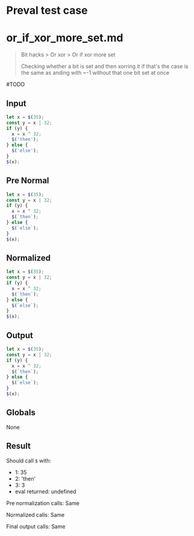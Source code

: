 # Preval test case

# or_if_xor_more_set.md

> Bit hacks > Or xor > Or if xor more set
>
> Checking whether a bit is set and then xorring it if that's the case is the same as anding with ~-1 without that one bit set at once

#TODO

## Input

`````js filename=intro
let x = $(35);
const y = x | 32;
if (y) {
  x = x ^ 32;
  $('then');
} else {
  $('else');
}
$(x);
`````

## Pre Normal

`````js filename=intro
let x = $(35);
const y = x | 32;
if (y) {
  x = x ^ 32;
  $(`then`);
} else {
  $(`else`);
}
$(x);
`````

## Normalized

`````js filename=intro
let x = $(35);
const y = x | 32;
if (y) {
  x = x ^ 32;
  $(`then`);
} else {
  $(`else`);
}
$(x);
`````

## Output

`````js filename=intro
let x = $(35);
const y = x | 32;
if (y) {
  x = x ^ 32;
  $(`then`);
} else {
  $(`else`);
}
$(x);
`````

## Globals

None

## Result

Should call `$` with:
 - 1: 35
 - 2: 'then'
 - 3: 3
 - eval returned: undefined

Pre normalization calls: Same

Normalized calls: Same

Final output calls: Same
